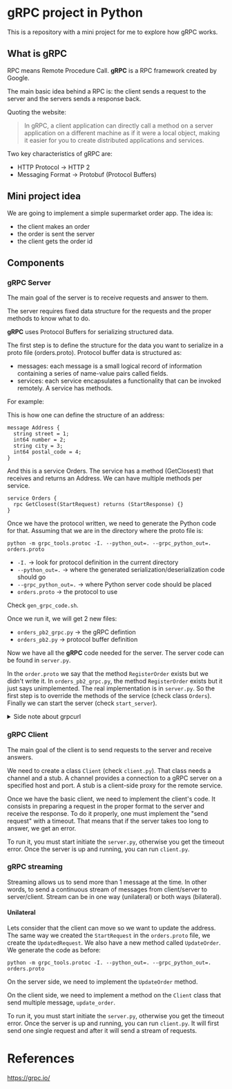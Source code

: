 # gRPC project in Python

This is a repository with a mini project for me to explore how gRPC works.

## What is gRPC

RPC means Remote Procedure Call. **gRPC** is a RPC framework created by Google.

The main basic idea behind a RPC is: the client sends a request to the server and the servers sends a response back.

Quoting the website:

> In gRPC, a client application can directly call a method on a server application on a different machine as if it were a local object, making it easier for you to create distributed applications and services.

Two key characteristics of gRPC are:

- HTTP Protocol -> HTTP 2
- Messaging Format -> Protobuf (Protocol Buffers)

## Mini project idea

We are going to implement a simple supermarket order app.
The idea is:

- the client makes an order
- the order is sent the server
- the client gets the order id

## Components

### gRPC Server

The main goal of the server is to receive requests and answer to them.

The server requires fixed data structure for the requests and the proper methods to know what to do.

**gRPC** uses Protocol Buffers for serializing structured data.

The first step is to define the structure for the data you want to serialize in a proto file (orders.proto). Protocol buffer data is structured as:

- messages: each message is a small logical record of information containing a series of name-value pairs called fields.
- services: each service encapsulates a functionality that can be invoked remotely. A service has methods.

For example:

This is how one can define the structure of an address:

```
message Address {
  string street = 1;
  int64 number = 2;
  string city = 3;
  int64 postal_code = 4;
}
```

And this is a service Orders. The service has a method (GetClosest) that receives and returns an Address.
We can have multiple methods per service.

```
service Orders {
  rpc GetClosest(StartRequest) returns (StartResponse) {}
}
```

Once we have the protocol written, we need to generate the Python code for that.
Assuming that we are in the directory where the proto file is:

```
python -m grpc_tools.protoc -I. --python_out=. --grpc_python_out=. orders.proto
```

- `-I.` -> look for protocol definition in the current directory
- `--python_out=.` -> where the generated serialization/deserialization code should go
- `--grpc_python_out=.` -> where Python server code should be placed
- `orders.proto` -> the protocol to use

Check `gen_grpc_code.sh`.

Once we run it, we will get 2 new files:

- `orders_pb2_grpc.py` -> the gRPC defintion
- `orders_pb2.py` -> protocol buffer definition

Now we have all the **gRPC** code needed for the server. The server code can be found in `server.py`.

In the `order.proto` we say that the method `RegisterOrder` exists but we didn't write it. In `orders_pb2_grpc.py`, the method `RegisterOrder` exists but it just says unimplemented. The real implementation is in `server.py`. So the first step is to override the methods of the service (check class `Orders`). Finally we can start the server (check `start_server`).

<details>
<summary>Side note about grpcurl</summary>

The implemented server has reflection. That allows the clients to query the server about what it can do and what it needs (methods and types).
In our case is running in the localhost:888. From the command line you query the server. For that we need `grpcurl`. To install it run:

`curl -sSL "https://github.com/fullstorydev/grpcurl/releases/download/v1.9.1/grpcurl_1.9.1_linux_x86_64.tar.gz" | sudo tar -xz -C /usr/local/bin`

Lets query the services available (we know that we only have `Orders`):

`grpcurl -plaintext localhost:8888 list`

Lets query the methods for the service `Orders` available:

`grpcurl -plaintext localhost:8888 list Orders`

And as expected we only have 1 method `Orders.RegisterOrder`. We can ask more information about it:

`grpcurl -plaintext localhost:8888 describe Orders.RegisterOrder`

and

`grpcurl -plaintext localhost:8888 describe .StartRequest`

We can also test the server! Lets use 2 dummy request files, one good and another bad to raise an error.

`grpcurl -plaintext -d @ localhost:8888 Orders.RegisterOrder < dummy_request.json`

and

`grpcurl -plaintext -d @ localhost:8888 Orders.RegisterOrder < dummy_request_2.json`

</details>

### gRPC Client

The main goal of the client is to send requests to the server and receive answers.

We need to create a class `Client` (check `client.py`). That class needs a channel and a stub. A channel provides a connection to a gRPC server on a specified host and port. A stub is a client-side proxy for the remote service.

Once we have the basic client, we need to implement the client's code. It consists in preparing a request in the proper format to the server and receive the response. To do it properly, one must implement the "send request" with a timeout. That means that if the server takes too long to answer, we get an error.

To run it, you must start initiate the `server.py`, otherwise you get the timeout error. Once the server is up and running, you can run `client.py`.

### gRPC streaming

Streaming allows us to send more than 1 message at the time. In other words, to send a continuous stream of messages from client/server to server/client. Stream can be in one way (unilateral) or both ways (bilateral).

#### Unilateral

Lets consider that the client can move so we want to update the address. The same way we created the `StartRequest` in the `orders.proto` file, we create the `UpdatedRequest`. We also have a new method called `UpdateOrder`. We generate the code as before:

```
python -m grpc_tools.protoc -I. --python_out=. --grpc_python_out=. orders.proto
```

On the server side, we need to implement the `UpdateOrder` method.

On the client side, we need to implement a method on the `Client` class that send multiple message, `update_order`.

To run it, you must start initiate the `server.py`, otherwise you get the timeout error. Once the server is up and running, you can run `client.py`. It will first send one single request and after it will send a stream of requests.

# References

<https://grpc.io/>
